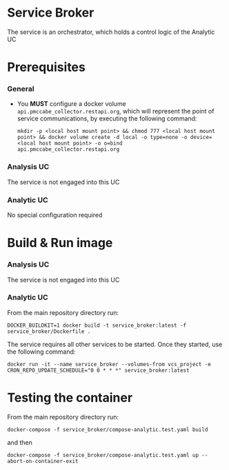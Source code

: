 # Service Broker

The service is an orchestrator, which holds a control logic of the Analytic UC

# Prerequisites

### General

- You **MUST** configure a docker volume `api.pmccabe_collector.restapi.org`, which will represent the point of service communications, by executing the following command:

    `mkdir -p <local host mount point> && chmod 777 <local host mount point> && docker volume create -d local -o type=none -o device=<local host mount point> -o o=bind api.pmccabe_collector.restapi.org`

### Analysis UC

The service is not engaged into this UC

### Analytic UC

No special configuration required

# Build & Run image

### Analysis UC

The service is not engaged into this UC

### Analytic UC

From the main repository directory run:

`DOCKER_BUILDKIT=1 docker build -t service_broker:latest -f service_broker/Dockerfile .`

The service requires all other services to be started. Once they started, use the following command:

`docker run -it --name service_broker --volumes-from vcs_project -e CRON_REPO_UPDATE_SCHEDULE="0 0 * * *" service_broker:latest`

# Testing the container

From the main repository directory run:

`docker-compose -f service_broker/compose-analytic.test.yaml build`

and then

`docker-compose -f service_broker/compose-analytic.test.yaml up --abort-on-container-exit`
